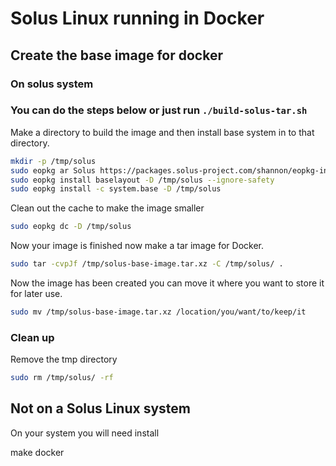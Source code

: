 # Solus Linux running in Docker

## Create the base image for docker

### On solus system

### You can do the steps below or just run `./build-solus-tar.sh`

Make a directory to build the image and then install base system in to that directory.

```bash
mkdir -p /tmp/solus
sudo eopkg ar Solus https://packages.solus-project.com/shannon/eopkg-index.xml.xz -D /tmp/solus
sudo eopkg install baselayout -D /tmp/solus --ignore-safety
sudo eopkg install -c system.base -D /tmp/solus
```

Clean out the cache to make the image smaller

```bash
sudo eopkg dc -D /tmp/solus
```

Now your image is finished now make a tar image for Docker.

```bash
sudo tar -cvpJf /tmp/solus-base-image.tar.xz -C /tmp/solus/ .
```

Now the image has been created you can move it where you want to store it for later use.

```bash
sudo mv /tmp/solus-base-image.tar.xz /location/you/want/to/keep/it
```

### Clean up 

Remove the tmp directory

```bash
sudo rm /tmp/solus/ -rf
```

## Not on a Solus Linux system
On your system you will need install

make
docker

